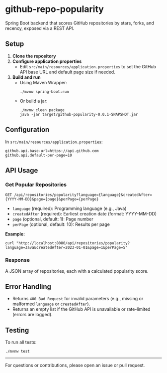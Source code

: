 # github-repo-popularity
Spring Boot backend that scores GitHub repositories by stars, forks, and recency, exposed via a REST API.

## Setup

1. **Clone the repository**
2. **Configure application properties**
   - Edit `src/main/resources/application.properties` to set the GitHub API base URL and default page size if needed.
3. **Build and run**
   - Using Maven Wrapper:
     ```
     ./mvnw spring-boot:run
     ```
   - Or build a jar:
     ```
     ./mvnw clean package
     java -jar target/github-popularity-0.0.1-SNAPSHOT.jar
     ```

## Configuration

In `src/main/resources/application.properties`:
```
github.api.base-url=https://api.github.com
github.api.default-per-page=10
```

## API Usage

### Get Popular Repositories

```
GET /api/repositories/popularity?language={language}&createdAfter={YYYY-MM-DD}&page={page}&perPage={perPage}
```

- `language` (required): Programming language (e.g., Java)
- `createdAfter` (required): Earliest creation date (format: YYYY-MM-DD)
- `page` (optional, default: 1): Page number
- `perPage` (optional, default: 10): Results per page

**Example:**
```
curl "http://localhost:8080/api/repositories/popularity?language=Java&createdAfter=2023-01-01&page=1&perPage=5"
```

### Response
A JSON array of repositories, each with a calculated popularity score.

## Error Handling
- Returns `400 Bad Request` for invalid parameters (e.g., missing or malformed `language` or `createdAfter`).
- Returns an empty list if the GitHub API is unavailable or rate-limited (errors are logged).

## Testing

To run all tests:
```
./mvnw test
```

---

For questions or contributions, please open an issue or pull request.
